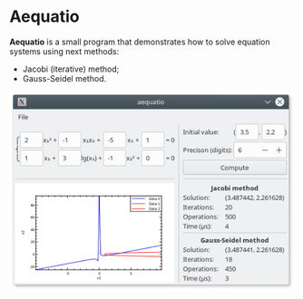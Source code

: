 # Aequatio
**Aequatio** is a small program that demonstrates how to solve equation systems using next methods:

* Jacobi (iterative) method;
* Gauss-Seidel method.

![UI Screenshot](images/screenshot.png)